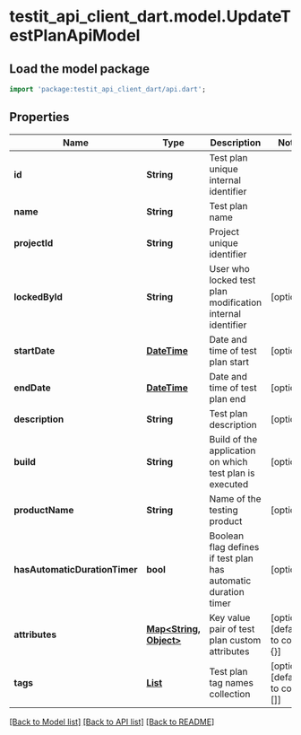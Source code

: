 # testit_api_client_dart.model.UpdateTestPlanApiModel

## Load the model package
```dart
import 'package:testit_api_client_dart/api.dart';
```

## Properties
Name | Type | Description | Notes
------------ | ------------- | ------------- | -------------
**id** | **String** | Test plan unique internal identifier | 
**name** | **String** | Test plan name | 
**projectId** | **String** | Project unique identifier | 
**lockedById** | **String** | User who locked test plan modification internal identifier | [optional] 
**startDate** | [**DateTime**](DateTime.md) | Date and time of test plan start | [optional] 
**endDate** | [**DateTime**](DateTime.md) | Date and time of test plan end | [optional] 
**description** | **String** | Test plan description | [optional] 
**build** | **String** | Build of the application on which test plan is executed | [optional] 
**productName** | **String** | Name of the testing product | [optional] 
**hasAutomaticDurationTimer** | **bool** | Boolean flag defines if test plan has automatic duration timer | [optional] 
**attributes** | [**Map<String, Object>**](Object.md) | Key value pair of test plan custom attributes | [optional] [default to const {}]
**tags** | [**List<TagApiModel>**](TagApiModel.md) | Test plan tag names collection | [optional] [default to const []]

[[Back to Model list]](../README.md#documentation-for-models) [[Back to API list]](../README.md#documentation-for-api-endpoints) [[Back to README]](../README.md)


